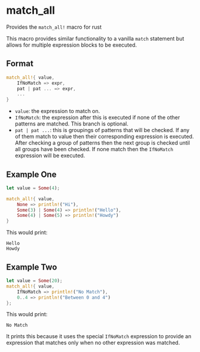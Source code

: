 # match_all
Provides the `match_all!` macro for rust

This macro provides similar functionality to a vanilla `match` statement but allows for multiple expression blocks to be executed.

## Format

```rust
match_all!{ value,
    IfNoMatch => expr,
    pat | pat ... => expr,
    ...
}
```

* `value`: the expression to match on.
* `IfNoMatch`: the expression after this is executed if none of the other patterns are matched. This branch is optional.
* `pat | pat ...`: this is groupings of patterns that will be checked. If any of them match to value then their corresponding expression is executed. After checking a group of patterns then the next group is checked until all groups have been checked. If none match then the `IfNoMatch` expression will be executed.

## Example One

```rust
let value = Some(4);

match_all!{ value,
    None => println!("Hi"),
    Some(3) | Some(4) => println!("Hello"),
    Some(4) | Some(5) => println!("Howdy")
}
```

This would print:

```
Hello
Howdy
```

## Example Two

```rust
let value = Some(20);
match_all!{ value,
    IfNoMatch => println!("No Match"),
    0..4 => println!("Between 0 and 4")
};
```

This would print:

```
No Match
```

It prints this because it uses the special `IfNoMatch` expression to provide an expression that matches only when no other expression was matched.